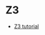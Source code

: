 # Z3

* [Z3 tutorial](https://colab.research.google.com/github/philzook58/z3_tutorial/blob/master/Z3%20Tutorial.ipynb)